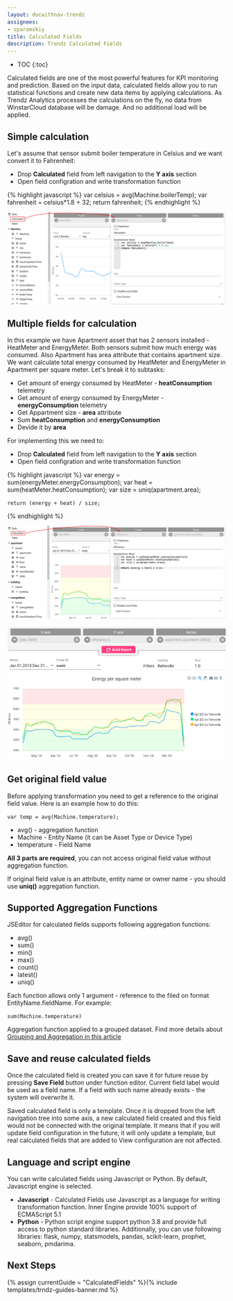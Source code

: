 ```yaml
---
layout: docwithnav-trendz
assignees:
- vparomskiy
title: Calculated Fields
description: Trendz Calculated Fields
---
```


* TOC
{:toc}

Calculated fields are one of the most powerful features for KPI monitoring and prediction. 
Based on the input data, calculated fields allow you to run statistical functions and create new data items by applying calculations. 
As Trendz Analytics processes the calculations on the fly, no data from WinstarCloud database will be damage.
 And no additional load will be applied.


## Simple calculation

Let's assume that sensor submit boiler temperature in Celsius and we want convert it to Fahrenheit:

* Drop **Calculated** field from left navigation to the **Y axis** section
* Open field configration and write transformation function

{% highlight javascript %}
    var celsius = avg(Machine.boilerTemp);
    var fahrenheit = celsius*1.8 + 32;
    return fahrenheit;
{% endhighlight %}   

![image](/images/trendz/calculated-simple.png)

## Multiple fields for calculation

In this example we have Apartment asset that has 2 sensors installed - HeatMeter and EnergyMeter. Both sensors submit how much energy was consumed.
Also Apartment has area attribute that contains apartment size. We want calculate total energy consumed by HeatMeter and EnergyMeter 
in Apartment per square meter. Let's break it to subtasks:

* Get amount of energy consumed by HeatMeter - **heatConsumption** telemetry 
* Get amount of energy consumed by EnergyMeter - **energyConsumption** telemetry 
* Get Appartment size - **area** attribute
* Sum **heatConsumption** and **energyConsumption**
* Devide it by **area**
  
For implementing this we need to:
* Drop **Calculated** field from left navigation to the **Y axis** section
* Open field configration and write transformation function  
  
{% highlight javascript %}
    var energy = sum(energyMeter.energyConsumption);
    var heat = sum(heatMeter.heatConsumption);
    var size = uniq(apartment.area);
    
    return (energy + heat) / size;
{% endhighlight %}   

![image](/images/trendz/calculated-complex-config.png)

![image](/images/trendz/calculated-complex-result.png)

## Get original field value

Before applying transformation you need to get a reference to the original field value. Here is an example how to do this:

```
var temp = avg(Machine.temperature);
```

* avg() - aggregation function
* Machine - Entity Name (it can be Asset Type or Device Type)
* temperature - Field Name

**All 3 parts are required**, you can not access original field value without aggregation function. 

If original field value is an attribute, entity name or owner name - you should use **uniq()** aggregation function.

## Supported Aggregation Functions

JSEditor for calculated fields supports following aggregation functions:

* avg()
* sum()
* min()
* max()
* count()
* latest()
* uniq()

Each function allows only 1 argument - reference to the filed on format EntityName.fieldName. For example:

```
sum(Machine.temperature)
```

Aggregation function applied to a grouped dataset. Find more details about [Grouping and Aggregation in this article](/docs/trendz/data-grouping-aggregation/)

## Save and reuse calculated fields

Once the calculated field is created you can save it for future reuse by pressing **Save Field** button under function editor. 
Current field label would be used as a field name. If a field with such name already exists - the system will overwrite it.

Saved calculated field is only a template. Once it is dropped from the left navigation tree into some axis, a new 
calculated field created and this field would not be connected with the original template.
It means that if you will update field configuration in the future, it will only update a template, 
but real calculated fields that are added to View configuration are not affected.

## Language and script engine

You can write calculated fields using Javascript or Python. By default, Javascript engine is selected.

* **Javascript** - Calculated Fields use Javascript as a language for writing transformation function. Inner Engine provide 100% support of ECMAScript 5.1
* **Python** - Python script engine support python 3.8 and provide full access to python standard libraries. Additionally, you can use following libraries: flask, numpy, statsmodels, pandas, scikit-learn, prophet, seaborn, pmdarima.

## Next Steps

{% assign currentGuide = "CalculatedFields" %}{% include templates/trndz-guides-banner.md %}